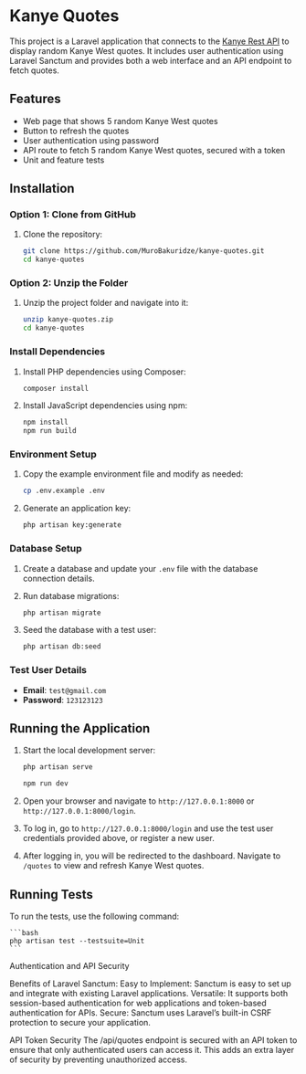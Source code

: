 # Kanye Quotes

This project is a Laravel application that connects to the [Kanye Rest API](https://kanye.rest/) to display random Kanye West quotes. It includes user authentication using Laravel Sanctum and provides both a web interface and an API endpoint to fetch quotes.

## Features

- Web page that shows 5 random Kanye West quotes
- Button to refresh the quotes
- User authentication using password
- API route to fetch 5 random Kanye West quotes, secured with a token
- Unit and feature tests

## Installation

### Option 1: Clone from GitHub

1. Clone the repository:
    ```bash
    git clone https://github.com/MuroBakuridze/kanye-quotes.git
    cd kanye-quotes
    ```

### Option 2: Unzip the Folder

1. Unzip the project folder and navigate into it:
    ```bash
    unzip kanye-quotes.zip
    cd kanye-quotes
    ```

### Install Dependencies

1. Install PHP dependencies using Composer:
    ```bash
    composer install
    ```

2. Install JavaScript dependencies using npm:
    ```bash
    npm install
    npm run build
    ```

### Environment Setup

1. Copy the example environment file and modify as needed:
    ```bash
    cp .env.example .env
    ```

2. Generate an application key:
    ```bash
    php artisan key:generate
    ```

### Database Setup

1. Create a database and update your `.env` file with the database connection details.

2. Run database migrations:
    ```bash
    php artisan migrate
    ```

3. Seed the database with a test user:
    ```bash
    php artisan db:seed
    ```

### Test User Details

- **Email**: `test@gmail.com`
- **Password**: `123123123`

## Running the Application

1. Start the local development server:
    ```bash
    php artisan serve
    ```
    ```bash
    npm run dev
    ```

2. Open your browser and navigate to `http://127.0.0.1:8000` or `http://127.0.0.1:8000/login`.

3. To log in, go to `http://127.0.0.1:8000/login` and use the test user credentials provided above, or register a new user.

4. After logging in, you will be redirected to the dashboard. Navigate to `/quotes` to view and refresh Kanye West quotes.

## Running Tests

To run the tests, use the following command:

    ```bash
    php artisan test --testsuite=Unit
    ```

Authentication and API Security


Benefits of Laravel Sanctum:
Easy to Implement: Sanctum is easy to set up and integrate with existing Laravel applications.
Versatile: It supports both session-based authentication for web applications and token-based authentication for APIs.
Secure: Sanctum uses Laravel’s built-in CSRF protection to secure your application.

API Token Security
The /api/quotes endpoint is secured with an API token to ensure that only authenticated users can access it. This adds an extra layer of security by preventing unauthorized access.